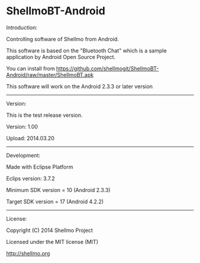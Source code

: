 ShellmoBT-Android
=================
Introduction:

Controlling software of Shellmo from Android.

This software is based on the "Bluetooth Chat" which is a sample application by Android Open Source Project.

You can install from https://github.com/shellmogit/ShellmoBT-Android/raw/master/ShellmoBT.apk

This software will work on the Android 2.3.3 or later version

-------------------------------------
Version:

This is the test release version. 

Version: 1.00 

Upload: 2014.03.20

-------------------------------------
Development:

Made with Eclipse Platform

Eclips version: 3.7.2

Minimum SDK version = 10 (Android 2.3.3)

Target SDK version = 17 (Android 4.2.2)


-------------------------------------
License:

 Copyright (C) 2014 Shellmo Project
 
 Licensed under the MIT license (MIT)
 
 http://shellmo.org
